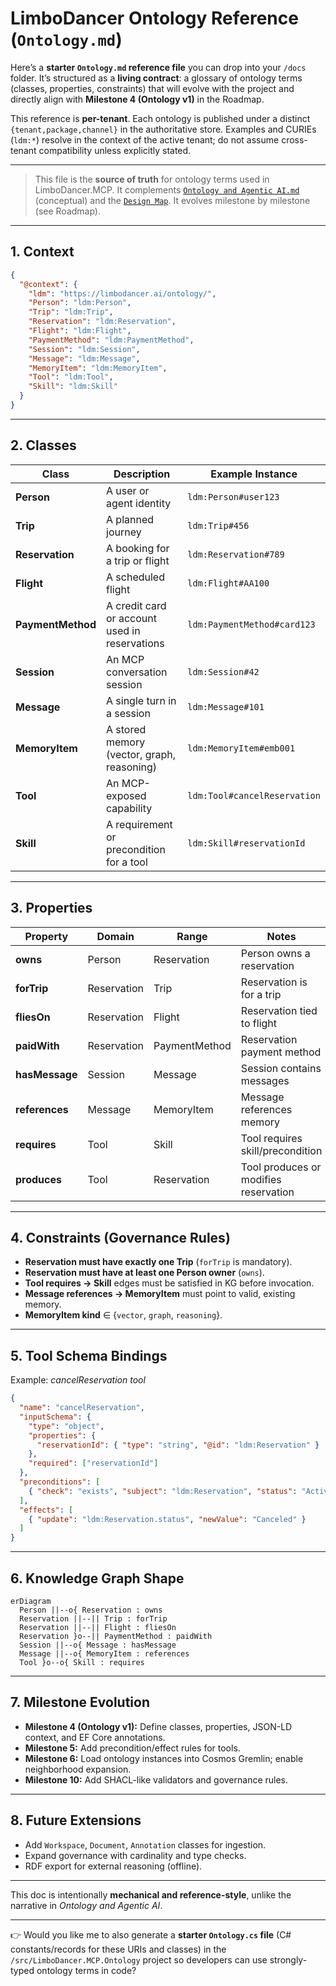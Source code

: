# LimboDancer Ontology Reference (`Ontology.md`)

Here’s a **starter `Ontology.md` reference file** you can drop into your `/docs` folder. It’s structured as a **living contract**: a glossary of ontology terms (classes, properties, constraints) that will evolve with the project and directly align with **Milestone 4 (Ontology v1)** in the Roadmap.

This reference is **per-tenant**. Each ontology is published under a distinct `{tenant,package,channel}` in the authoritative store. Examples and CURIEs (`ldm:*`) resolve in the context of the active tenant; do not assume cross-tenant compatibility unless explicitly stated.

---



> This file is the **source of truth** for ontology terms used in LimboDancer.MCP.
> It complements [`Ontology and Agentic AI.md`](./Ontology%20and%20Agentic%20AI.md) (conceptual) and the [`Design Map`](./LimboDancer.MCP.md).
> It evolves milestone by milestone (see Roadmap).

---

## 1. Context

```json
{
  "@context": {
    "ldm": "https://limbodancer.ai/ontology/",
    "Person": "ldm:Person",
    "Trip": "ldm:Trip",
    "Reservation": "ldm:Reservation",
    "Flight": "ldm:Flight",
    "PaymentMethod": "ldm:PaymentMethod",
    "Session": "ldm:Session",
    "Message": "ldm:Message",
    "MemoryItem": "ldm:MemoryItem",
    "Tool": "ldm:Tool",
    "Skill": "ldm:Skill"
  }
}
```

---

## 2. Classes

| Class             | Description                                   | Example Instance             |
| ----------------- | --------------------------------------------- | ---------------------------- |
| **Person**        | A user or agent identity                      | `ldm:Person#user123`         |
| **Trip**          | A planned journey                             | `ldm:Trip#456`               |
| **Reservation**   | A booking for a trip or flight                | `ldm:Reservation#789`        |
| **Flight**        | A scheduled flight                            | `ldm:Flight#AA100`           |
| **PaymentMethod** | A credit card or account used in reservations | `ldm:PaymentMethod#card123`  |
| **Session**       | An MCP conversation session                   | `ldm:Session#42`             |
| **Message**       | A single turn in a session                    | `ldm:Message#101`            |
| **MemoryItem**    | A stored memory (vector, graph, reasoning)    | `ldm:MemoryItem#emb001`      |
| **Tool**          | An MCP-exposed capability                     | `ldm:Tool#cancelReservation` |
| **Skill**         | A requirement or precondition for a tool      | `ldm:Skill#reservationId`    |

---

## 3. Properties

| Property       | Domain      | Range         | Notes                                 |
| -------------- | ----------- | ------------- | ------------------------------------- |
| **owns**       | Person      | Reservation   | Person owns a reservation             |
| **forTrip**    | Reservation | Trip          | Reservation is for a trip             |
| **fliesOn**    | Reservation | Flight        | Reservation tied to flight            |
| **paidWith**   | Reservation | PaymentMethod | Reservation payment method            |
| **hasMessage** | Session     | Message       | Session contains messages             |
| **references** | Message     | MemoryItem    | Message references memory             |
| **requires**   | Tool        | Skill         | Tool requires skill/precondition      |
| **produces**   | Tool        | Reservation   | Tool produces or modifies reservation |

---

## 4. Constraints (Governance Rules)

* **Reservation must have exactly one Trip** (`forTrip` is mandatory).
* **Reservation must have at least one Person owner** (`owns`).
* **Tool requires → Skill** edges must be satisfied in KG before invocation.
* **Message references → MemoryItem** must point to valid, existing memory.
* **MemoryItem kind** ∈ {`vector`, `graph`, `reasoning`}.

---

## 5. Tool Schema Bindings

Example: *cancelReservation tool*

```json
{
  "name": "cancelReservation",
  "inputSchema": {
    "type": "object",
    "properties": {
      "reservationId": { "type": "string", "@id": "ldm:Reservation" }
    },
    "required": ["reservationId"]
  },
  "preconditions": [
    { "check": "exists", "subject": "ldm:Reservation", "status": "Active" }
  ],
  "effects": [
    { "update": "ldm:Reservation.status", "newValue": "Canceled" }
  ]
}
```

---

## 6. Knowledge Graph Shape

```mermaid
erDiagram
  Person ||--o{ Reservation : owns
  Reservation ||--|| Trip : forTrip
  Reservation ||--|| Flight : fliesOn
  Reservation }o--|| PaymentMethod : paidWith
  Session ||--o{ Message : hasMessage
  Message ||--o{ MemoryItem : references
  Tool }o--o{ Skill : requires
```

---

## 7. Milestone Evolution

* **Milestone 4 (Ontology v1):**
  Define classes, properties, JSON-LD context, and EF Core annotations.
* **Milestone 5:**
  Add precondition/effect rules for tools.
* **Milestone 6:**
  Load ontology instances into Cosmos Gremlin; enable neighborhood expansion.
* **Milestone 10:**
  Add SHACL-like validators and governance rules.

---

## 8. Future Extensions

* Add `Workspace`, `Document`, `Annotation` classes for ingestion.
* Expand governance with cardinality and type checks.
* RDF export for external reasoning (offline).

---

This doc is intentionally **mechanical and reference-style**, unlike the narrative in *Ontology and Agentic AI*.

---

👉 Would you like me to also generate a **starter `Ontology.cs` file** (C# constants/records for these URIs and classes) in the `/src/LimboDancer.MCP.Ontology` project so developers can use strongly-typed ontology terms in code?
